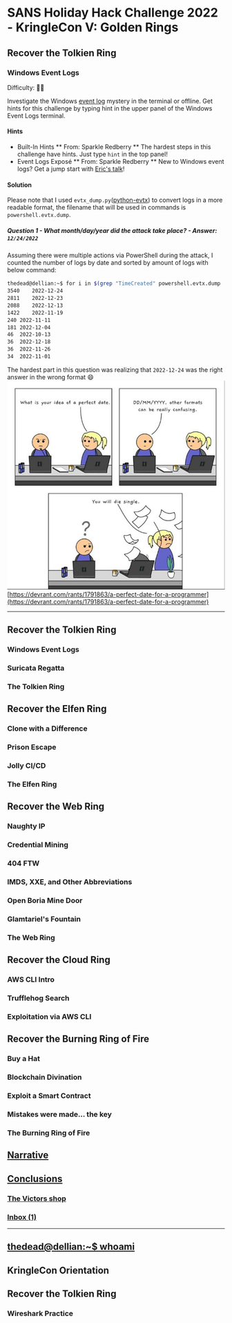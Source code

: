 # SANS Holiday Hack Challenge 2022 - KringleCon V: Golden Rings
## Recover the Tolkien Ring
### Windows Event Logs
Difficulty: :christmas_tree::christmas_tree:

Investigate the Windows [event log](https://storage.googleapis.com/hhc22_player_assets/powershell.evtx) mystery in the terminal or offline. Get hints for this challenge by typing
hint in the upper panel of the Windows Event Logs terminal.

#### Hints
* Built-In Hints
** From: Sparkle Redberry
** The hardest steps in this challenge have hints. Just type `hint` in the top panel!
* Event Logs Exposé
** From: Sparkle Redberry
** New to Windows event logs? Get a jump start with [Eric's talk](https://youtu.be/5NZeHYPMXAE)!

#### Solution
Please note that I used `evtx_dump.py`([python-evtx](https://pypi.org/project/python-evtx/)) to convert logs in a more readable format, the filename that will be used in commands is `powershell.evtx.dump`.

##### Question 1 - What month/day/year did the attack take place? - Answer: `12/24/2022`
Assuming there were multiple actions via PowerShell during the attack, I counted the number of logs by date and sorted by amount of logs with below command:
```bash
thedead@dellian:~$ for i in $(grep "TimeCreated" powershell.evtx.dump | cut -d '"' -f 2 | cut -d " " -f 1 | sort | uniq); do a=$(grep "$i" powershell.evtx.dump | wc -l) && echo -e "$a\t$i"; done | sort -rn
3540	2022-12-24
2811	2022-12-23
2088	2022-12-13
1422	2022-11-19
240	2022-11-11
181	2022-12-04
46	2022-10-13
36	2022-12-18
36	2022-11-26
34	2022-11-01
```
The hardest part in this question was realizing that `2022-12-24` was the right answer in the wrong format :smile:
![date_format](imgs/date_format.jpg)
[https://devrant.com/rants/1791863/a-perfect-date-for-a-programmer](https://devrant.com/rants/1791863/a-perfect-date-for-a-programmer)

---
## Recover the Tolkien Ring
### Windows Event Logs
### Suricata Regatta
### The Tolkien Ring
## Recover the Elfen Ring
### Clone with a Difference
### Prison Escape
### Jolly CI/CD
### The Elfen Ring
## Recover the Web Ring
### Naughty IP
### Credential Mining
### 404 FTW
### IMDS, XXE, and Other Abbreviations
### Open Boria Mine Door
### Glamtariel's Fountain
### The Web Ring
## Recover the Cloud Ring
### AWS CLI Intro
### Trufflehog Search
### Exploitation via AWS CLI
## Recover the Burning Ring of Fire
### Buy a Hat
### Blockchain Divination
### Exploit a Smart Contract
### Mistakes were made... the key
### The Burning Ring of Fire
## [Narrative](/README.md#narrative)
## [Conclusions](/README.md#conclusions)
### [The Victors shop](/README.md#the-victors-shop)
### [Inbox (1)](/README.md#inbox-1)
---
## [thedead@dellian:~$ whoami](/README.md#thedeaddellian-whoami)
## KringleCon Orientation
## Recover the Tolkien Ring
### Wireshark Practice
